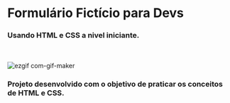 <h1> Formulário Fictício para Devs</h1>

<h3> Usando HTML e CSS a nivel iniciante.</h3>

<br><br>
![ezgif com-gif-maker](https://user-images.githubusercontent.com/96260598/168182505-96f2ce6a-e2a8-436c-b487-5e832ea2e5d5.gif)

<h3> Projeto desenvolvido com o objetivo de praticar os conceitos de HTML e CSS. </h3>
